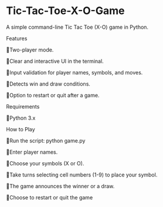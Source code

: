 # Tic-Tac-Toe-X-O-Game
A simple command-line Tic Tac Toe (X-O) game in Python.

Features

🔹Two-player mode.

🔹Clear and interactive UI in the terminal.

🔹Input validation for player names, symbols, and moves.

🔹Detects win and draw conditions.

🔹Option to restart or quit after a game.

Requirements

🔹Python 3.x

How to Play

🔹Run the script:   python game.py

🔹Enter player names.

🔹Choose your symbols (X or O).

🔹Take turns selecting cell numbers (1-9) to place your symbol.

🔹The game announces the winner or a draw.

🔹Choose to restart or quit the game
